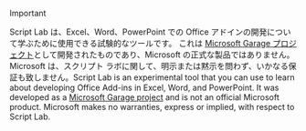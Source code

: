 > [!IMPORTANT]
> <span data-ttu-id="7cacf-p101">Script Lab は、Excel、Word、PowerPoint での Office アドインの開発について学ぶために使用できる試験的なツールです。 これは [Microsoft Garage プロジェクト](https://www.microsoft.com/en-us/garage/about/)として開発されたものであり、Microsoft の正式な製品ではありません。 Microsoft は、スクリプト ラボに関して、明示または黙示を問わず、いかなる保証も致しません。</span><span class="sxs-lookup"><span data-stu-id="7cacf-p101">Script Lab is an experimental tool that you can use to learn about developing Office Add-ins in Excel, Word, and PowerPoint. It was developed as a [Microsoft Garage project](https://www.microsoft.com/en-us/garage/about/) and is not an official Microsoft product. Microsoft makes no warranties, express or implied, with respect to Script Lab.</span></span>
